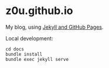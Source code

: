 # z0u.github.io

My blog, using [Jekyll and GitHub Pages][jgp].

Local development:

```
cd docs
bundle install
bundle exec jekyll serve
```


[jgp]: https://docs.github.com/en/pages/setting-up-a-github-pages-site-with-jekyll/about-github-pages-and-jekyll
